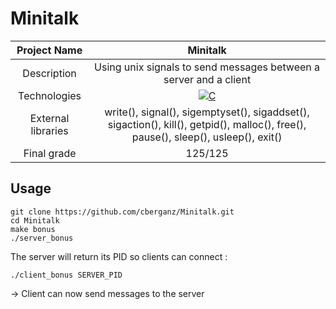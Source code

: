# Minitalk

| Project Name | Minitalk |
| :-: | :-: |
| Description | Using unix signals to send messages between a server and a client |
| Technologies | <a href="#"><img alt="C" src="https://custom-icon-badges.demolab.com/badge/C-03599C.svg?logo=c-in-hexagon&logoColor=white&style=for-the-badge"></a> |
| External libraries | write(), signal(), sigemptyset(), sigaddset(), sigaction(), kill(), getpid(), malloc(), free(), pause(), sleep(), usleep(), exit() |
| Final grade | 125/125 |

## Usage
```
git clone https://github.com/cberganz/Minitalk.git
cd Minitalk
make bonus
./server_bonus
```
The server will return its PID so clients can connect :
```
./client_bonus SERVER_PID
```
-> Client can now send messages to the server
